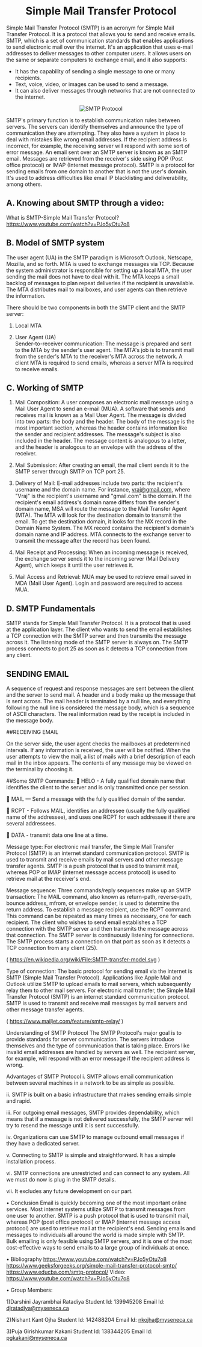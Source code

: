 <h1 style = font-size: "50px" align="center"> Simple Mail Transfer Protocol </h1>

Simple Mail Transfer Protocol (SMTP) is an acronym for Simple Mail Transfer Protocol. It is a protocol that allows you to send and receive emails. SMTP, which is a set of communication standards that enables applications to send electronic mail over the internet. It's an application that uses e-mail addresses to deliver messages to other computer users. It allows users on the same or separate computers to exchange email, and it also supports:
*	It has the capability of sending a single message to one or many recipients.
* Text, voice, video, or images can be used to send a message.
*	It can also deliver messages through networks that are not connected to the internet.

</p>
<p align ="center">
  <img src="https://cdn.educba.com/academy/wp-content/uploads/2019/07/smtp-protocol.png.webp" alt="SMTP Protocol"/></p>

SMTP's primary function is to establish communication rules between servers. The servers can identify themselves and announce the type of communication they are attempting. They also have a system in place to deal with mistakes like wrong email addresses. If the recipient address is incorrect, for example, the receiving server will respond with some sort of error message.  An email sent over an SMTP server is known as an SMTP email. Messages are retrieved from the receiver's side using POP (Post office protocol) or IMAP (Internet message protocol). SMTP is a protocol for sending emails from one domain to another that is not the user's domain. It's used to address difficulties like email IP blacklisting and deliverability, among others. 


## A.	Knowing about SMTP through a video:
What is SMTP-Simple Mail Transfer Protocol?
https://www.youtube.com/watch?v=PJo5yOtu7o8

## B.	Model of SMTP system 
The user agent (UA) in the SMTP paradigm is Microsoft Outlook, Netscape, Mozilla, and so forth. MTA is used to exchange messages via TCP. Because the system administrator is responsible for setting up a local MTA, the user sending the mail does not have to deal with it. The MTA keeps a small backlog of messages to plan repeat deliveries if the recipient is unavailable. The MTA distributes mail to mailboxes, and user agents can then retrieve the information.
 

There should be two components in both the SMTP client and the SMTP server: 
1.	Local MTA 
2)	User Agent (UA)         
Sender-to-receiver communication: The message is prepared and sent to the MTA by the sender's user agent. The MTA's job is to transmit mail from the sender's MTA to the receiver's MTA across the network. A client MTA is required to send emails, whereas a server MTA is required to receive emails. 

## C.	Working of SMTP

1.	Mail Composition: A user composes an electronic mail message using a Mail User Agent to send an e-mail (MUA). A software that sends and receives mail is known as a Mail User Agent. The message is divided into two parts: the body and the header. The body of the message is the most important section, whereas the header contains information like the sender and recipient addresses. The message's subject is also included in the header. The message content is analogous to a letter, and the header is analogous to an envelope with the address of the receiver.

2.	Mail Submission: After creating an email, the mail client sends it to the SMTP server through SMTP on TCP port 25.

3.	Delivery of Mail: E-mail addresses include two parts: the recipient's username and the domain name. For instance, vraj@gmail.com, where "Vraj" is the recipient's username and "gmail.com" is the domain. If the recipient's email address's domain name differs from the sender's domain name, MSA will route the message to the Mail Transfer Agent (MTA). The MTA will look for the destination domain to transmit the email. To get the destination domain, it looks for the MX record in the Domain Name System. The MX record contains the recipient's domain's domain name and IP address. MTA connects to the exchange server to transmit the message after the record has been found.

4.	Mail Receipt and Processing: When an incoming message is received, the exchange server sends it to the incoming server (Mail Delivery Agent), which keeps it until the user retrieves it.

5.	Mail Access and Retrieval: MUA may be used to retrieve email saved in MDA (Mail User Agent). Login and password are required to access MUA.

## D.	SMTP Fundamentals 

SMTP stands for Simple Mail Transfer Protocol. It is a protocol that is used at the application layer. The client who wants to send the email establishes a TCP connection with the SMTP server and then transmits the message across it. The listening mode of the SMTP server is always on. The SMTP process connects to port 25 as soon as it detects a TCP connection from any client.

## SENDING EMAIL

A sequence of request and response messages are sent between the client and the server to send mail. A header and a body make up the message that is sent across. The mail header is terminated by a null line, and everything following the null line is considered the message body, which is a sequence of ASCII characters. The real information read by the receipt is included in the message body.

##RECEIVING EMAIL

On the server side, the user agent checks the mailboxes at predetermined intervals. If any information is received, the user will be notified. When the user attempts to view the mail, a list of mails with a brief description of each mail in the inbox appears. The contents of any message may be viewed on the terminal by choosing it.

##Some SMTP Commands: 
	HELO - A fully qualified domain name that identifies the client to the server and is only transmitted once per session.

	MAIL — Send a message with the fully qualified domain of the sender.

	RCPT - Follows MAIL, identifies an addressee (usually the fully qualified name of the addressee), and uses one RCPT for each addressee if there are several addressees.

	DATA - transmit data one line at a time.


 


Message type:
For electronic mail transfer, the Simple Mail Transfer Protocol (SMTP) is an internet standard communication protocol. SMTP is used to transmit and receive emails by mail servers and other message transfer agents.
SMTP is a push protocol that is used to transmit mail, whereas POP or IMAP (internet message access protocol) is used to retrieve mail at the receiver's end.

Message sequence:
Three commands/reply sequences make up an SMTP transaction: The MAIL command, also known as return-path, reverse-path, bounce address, mfrom, or envelope sender, is used to determine the return address. To establish a message recipient, use the RCPT command. This command can be repeated as many times as necessary, one for each recipient. The client who wishes to send email establishes a TCP connection with the SMTP server and then transmits the message across that connection. The SMTP server is continuously listening for connections. The SMTP process starts a connection on that port as soon as it detects a TCP connection from any client (25).
                                            
 
( https://en.wikipedia.org/wiki/File:SMTP-transfer-model.svg )

Type of connection:
The basic protocol for sending email via the internet is SMTP (Simple Mail Transfer Protocol). Applications like Apple Mail and Outlook utilize SMTP to upload emails to mail servers, which subsequently relay them to other mail servers.
For electronic mail transfer, the Simple Mail Transfer Protocol (SMTP) is an internet standard communication protocol. SMTP is used to transmit and receive mail messages by mail servers and other message transfer agents.

 
( https://www.mailjet.com/feature/smtp-relay/ )

Understanding of SMTP Protocol
The SMTP Protocol's major goal is to provide standards for server communication. The servers introduce themselves and the type of communication that is taking place. Errors like invalid email addresses are handled by servers as well. The recipient server, for example, will respond with an error message if the recipient address is wrong.

Advantages of SMTP Protocol
i.	SMTP allows email communication between several machines in a network to be as simple as possible.

ii.	SMTP is built on a basic infrastructure that makes sending emails simple and rapid.

iii.	For outgoing email messages, SMTP provides dependability, which means that if a message is not delivered successfully, the SMTP server will try to resend the message until it is sent successfully.

iv.	Organizations can use SMTP to manage outbound email messages if they have a dedicated server.

v.	Connecting to SMTP is simple and straightforward. It has a simple installation process.

vi.	SMTP connections are unrestricted and can connect to any system. All we must do now is plug in the SMTP details.

vii.	It excludes any future development on our part.


•	Conclusion
Email is quickly becoming one of the most important online services. Most internet systems utilize SMTP to transmit messages from one user to another. SMTP is a push protocol that is used to transmit mail, whereas POP (post office protocol) or IMAP (internet message access protocol) are used to retrieve mail at the recipient's end. Sending emails and messages to individuals all around the world is made simple with SMTP. Bulk emailing is only feasible using SMTP servers, and it is one of the most cost-effective ways to send emails to a large group of individuals at once.

•	Bibliography
https://www.youtube.com/watch?v=PJo5yOtu7o8
https://www.geeksforgeeks.org/simple-mail-transfer-protocol-smtp/
https://www.educba.com/smtp-protocol/
Video: https://www.youtube.com/watch?v=PJo5yOtu7o8

•	Group Members:

1)Darshini Jayrambhai Ratadiya
   Student Id: 139945208
   Email Id: djratadiya@myseneca.ca

2)Nishant Kant Ojha
   Student Id: 142488204
   Email Id: nkojha@myseneca.ca

3)Puja Girishkumar Kakani
   Student Id: 138344205
   Email Id: pgkakani@myseneca.ca


